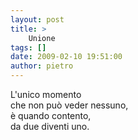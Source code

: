 ```yaml
---
layout: post
title: >
    Unione
tags: []
date: 2009-02-10 19:51:00
author: pietro
---
```

L'unico momento<br/>che non può veder nessuno,<br/>è quando contento,<br/>da due diventi uno.

